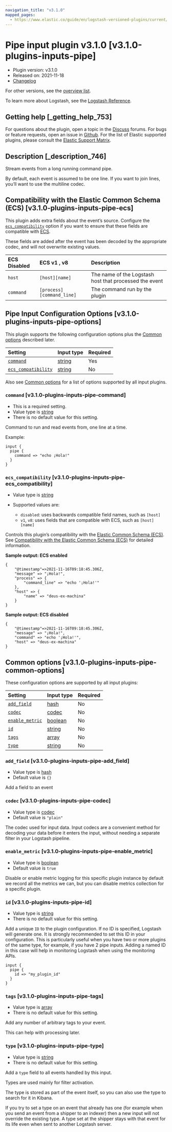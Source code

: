 ```yaml
---
navigation_title: "v3.1.0"
mapped_pages:
  - https://www.elastic.co/guide/en/logstash-versioned-plugins/current/v3.1.0-plugins-inputs-pipe.html
---
```


# Pipe input plugin v3.1.0 [v3.1.0-plugins-inputs-pipe]

* Plugin version: v3.1.0
* Released on: 2021-11-18
* [Changelog](https://github.com/logstash-plugins/logstash-input-pipe/blob/v3.1.0/CHANGELOG.md)

For other versions, see the [overview list](input-pipe-index.md).

To learn more about Logstash, see the [Logstash Reference](https://www.elastic.co/guide/en/logstash/current/index.html).

## Getting help [_getting_help_753]

For questions about the plugin, open a topic in the [Discuss](http://discuss.elastic.co) forums. For bugs or feature requests, open an issue in [Github](https://github.com/logstash-plugins/logstash-input-pipe). For the list of Elastic supported plugins, please consult the [Elastic Support Matrix](https://www.elastic.co/support/matrix#matrix_logstash_plugins).

## Description [_description_746]

Stream events from a long running command pipe.

By default, each event is assumed to be one line. If you want to join lines, you’ll want to use the multiline codec.

## Compatibility with the Elastic Common Schema (ECS) [v3.1.0-plugins-inputs-pipe-ecs]

This plugin adds extra fields about the event’s source. Configure the [`ecs_compatibility`](v3-1-0-plugins-inputs-pipe.md#v3.1.0-plugins-inputs-pipe-ecs_compatibility) option if you want to ensure that these fields are compatible with [ECS](https://www.elastic.co/guide/en/ecs/current).

These fields are added after the event has been decoded by the appropriate codec, and will not overwrite existing values.

| ECS Disabled | ECS v1 , v8 | Description |
| :- | :- | :- |
| `host` | `[host][name]` | The name of the Logstash host that processed the event |
| `command` | `[process][command_line]` | The command run by the plugin |

## Pipe Input Configuration Options [v3.1.0-plugins-inputs-pipe-options]

This plugin supports the following configuration options plus the [Common options](v3-1-0-plugins-inputs-pipe.md#v3.1.0-plugins-inputs-pipe-common-options) described later.

| Setting | Input type | Required |
| :- | :- | :- |
| [`command`](v3-1-0-plugins-inputs-pipe.md#v3.1.0-plugins-inputs-pipe-command) | [string](/lsr/value-types.md#string) | Yes |
| [`ecs_compatibility`](v3-1-0-plugins-inputs-pipe.md#v3.1.0-plugins-inputs-pipe-ecs_compatibility) | [string](/lsr/value-types.md#string) | No |

Also see [Common options](v3-1-0-plugins-inputs-pipe.md#v3.1.0-plugins-inputs-pipe-common-options) for a list of options supported by all input plugins.

### `command` [v3.1.0-plugins-inputs-pipe-command]

* This is a required setting.
* Value type is [string](/lsr/value-types.md#string)
* There is no default value for this setting.

Command to run and read events from, one line at a time.

Example:

```
input {
  pipe {
    command => "echo ¡Hola!"
  }
}
```

### `ecs_compatibility` [v3.1.0-plugins-inputs-pipe-ecs_compatibility]

* Value type is [string](/lsr/value-types.md#string)

* Supported values are:

  * `disabled`: uses backwards compatible field names, such as `[host]`
  * `v1`, `v8`: uses fields that are compatible with ECS, such as `[host][name]`

Controls this plugin’s compatibility with the [Elastic Common Schema (ECS)](https://www.elastic.co/guide/en/ecs/current). See [Compatibility with the Elastic Common Schema (ECS)](v3-1-0-plugins-inputs-pipe.md#v3.1.0-plugins-inputs-pipe-ecs) for detailed information.

**Sample output: ECS enabled**

```
{
    "@timestamp"=>2021-11-16T09:18:45.306Z,
    "message" => "¡Hola!",
    "process" => {
        "command_line" => "echo '¡Hola!'"
    },
    "host" => {
        "name" => "deus-ex-machina"
    }
}
```

**Sample output: ECS disabled**

```
{
    "@timestamp"=>2021-11-16T09:18:45.306Z,
    "message" => "¡Hola!",
    "command" => "echo '¡Hola!'",
    "host" => "deus-ex-machina"
}
```

## Common options [v3.1.0-plugins-inputs-pipe-common-options]

These configuration options are supported by all input plugins:

| Setting | Input type | Required |
| :- | :- | :- |
| [`add_field`](v3-1-0-plugins-inputs-pipe.md#v3.1.0-plugins-inputs-pipe-add_field) | [hash](/lsr/value-types.md#hash) | No |
| [`codec`](v3-1-0-plugins-inputs-pipe.md#v3.1.0-plugins-inputs-pipe-codec) | [codec](/lsr/value-types.md#codec) | No |
| [`enable_metric`](v3-1-0-plugins-inputs-pipe.md#v3.1.0-plugins-inputs-pipe-enable_metric) | [boolean](/lsr/value-types.md#boolean) | No |
| [`id`](v3-1-0-plugins-inputs-pipe.md#v3.1.0-plugins-inputs-pipe-id) | [string](/lsr/value-types.md#string) | No |
| [`tags`](v3-1-0-plugins-inputs-pipe.md#v3.1.0-plugins-inputs-pipe-tags) | [array](/lsr/value-types.md#array) | No |
| [`type`](v3-1-0-plugins-inputs-pipe.md#v3.1.0-plugins-inputs-pipe-type) | [string](/lsr/value-types.md#string) | No |

### `add_field` [v3.1.0-plugins-inputs-pipe-add_field]

* Value type is [hash](/lsr/value-types.md#hash)
* Default value is `{}`

Add a field to an event

### `codec` [v3.1.0-plugins-inputs-pipe-codec]

* Value type is [codec](/lsr/value-types.md#codec)
* Default value is `"plain"`

The codec used for input data. Input codecs are a convenient method for decoding your data before it enters the input, without needing a separate filter in your Logstash pipeline.

### `enable_metric` [v3.1.0-plugins-inputs-pipe-enable_metric]

* Value type is [boolean](/lsr/value-types.md#boolean)
* Default value is `true`

Disable or enable metric logging for this specific plugin instance by default we record all the metrics we can, but you can disable metrics collection for a specific plugin.

### `id` [v3.1.0-plugins-inputs-pipe-id]

* Value type is [string](/lsr/value-types.md#string)
* There is no default value for this setting.

Add a unique `ID` to the plugin configuration. If no ID is specified, Logstash will generate one. It is strongly recommended to set this ID in your configuration. This is particularly useful when you have two or more plugins of the same type, for example, if you have 2 pipe inputs. Adding a named ID in this case will help in monitoring Logstash when using the monitoring APIs.

```
input {
  pipe {
    id => "my_plugin_id"
  }
}
```

### `tags` [v3.1.0-plugins-inputs-pipe-tags]

* Value type is [array](/lsr/value-types.md#array)
* There is no default value for this setting.

Add any number of arbitrary tags to your event.

This can help with processing later.

### `type` [v3.1.0-plugins-inputs-pipe-type]

* Value type is [string](/lsr/value-types.md#string)
* There is no default value for this setting.

Add a `type` field to all events handled by this input.

Types are used mainly for filter activation.

The type is stored as part of the event itself, so you can also use the type to search for it in Kibana.

If you try to set a type on an event that already has one (for example when you send an event from a shipper to an indexer) then a new input will not override the existing type. A type set at the shipper stays with that event for its life even when sent to another Logstash server.
